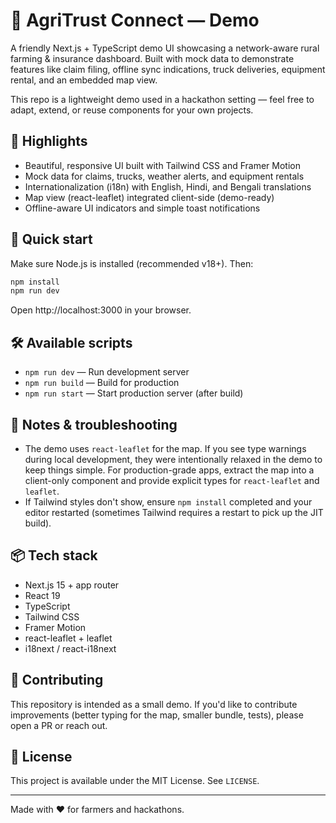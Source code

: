 # 🌾 AgriTrust Connect — Demo

A friendly Next.js + TypeScript demo UI showcasing a network-aware rural farming & insurance dashboard. Built with mock data to demonstrate features like claim filing, offline sync indications, truck deliveries, equipment rental, and an embedded map view.

This repo is a lightweight demo used in a hackathon setting — feel free to adapt, extend, or reuse components for your own projects.

## 🚀 Highlights

- Beautiful, responsive UI built with Tailwind CSS and Framer Motion
- Mock data for claims, trucks, weather alerts, and equipment rentals
- Internationalization (i18n) with English, Hindi, and Bengali translations
- Map view (react-leaflet) integrated client-side (demo-ready)
- Offline-aware UI indicators and simple toast notifications

## 🧩 Quick start

Make sure Node.js is installed (recommended v18+). Then:

```powershell
npm install
npm run dev
```

Open http://localhost:3000 in your browser.

## 🛠 Available scripts

- `npm run dev` — Run development server
- `npm run build` — Build for production
- `npm run start` — Start production server (after build)

## 🧪 Notes & troubleshooting

- The demo uses `react-leaflet` for the map. If you see type warnings during local development, they were intentionally relaxed in the demo to keep things simple. For production-grade apps, extract the map into a client-only component and provide explicit types for `react-leaflet` and `leaflet`.
- If Tailwind styles don't show, ensure `npm install` completed and your editor restarted (sometimes Tailwind requires a restart to pick up the JIT build).

## 📦 Tech stack

- Next.js 15 + app router
- React 19
- TypeScript
- Tailwind CSS
- Framer Motion
- react-leaflet + leaflet
- i18next / react-i18next

## 🤝 Contributing

This repository is intended as a small demo. If you'd like to contribute improvements (better typing for the map, smaller bundle, tests), please open a PR or reach out.

## 📝 License

This project is available under the MIT License. See `LICENSE`.

---

Made with ❤️ for farmers and hackathons.
